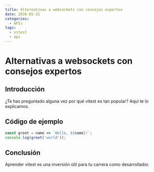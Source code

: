 ```yaml
---
title: Alternativas a websockets con consejos expertos
date: 2036-05-31
categories:
  - APIs
tags:
  - vitest
  - api
---
```


# Alternativas a websockets con consejos expertos

## Introducción

¿Te has preguntado alguna vez por qué vitest es tan popular? Aquí te lo explicamos.

## Código de ejemplo

```javascript
const greet = name => `Hello, ${name}!`;
console.log(greet('world'));
```

## Conclusión

Aprender vitest es una inversión útil para tu carrera como desarrollador.
